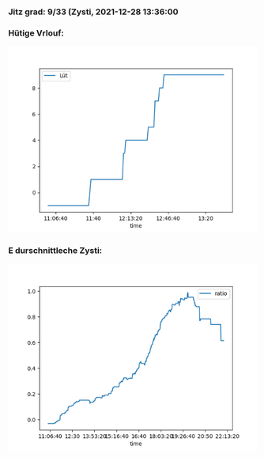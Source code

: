 ### Jitz grad: 9/33 (Zysti, 2021-12-28 13:36:00

### Hütige Vrlouf:
![Graph](Today.png)

### E durschnittleche Zysti:
![Graph](Zysti.png)